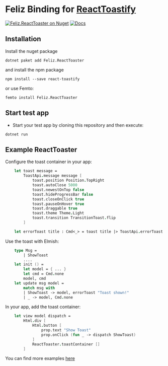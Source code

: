 # Feliz Binding for [ReactToastify](https://github.com/fkhadra/react-toastify/tree/main)

[![Feliz.ReactToaster on Nuget](https://buildstats.info/nuget/Feliz.ReactToaster)](https://www.nuget.org/packages/Feliz.ReactToaster/)
[![Docs](https://github.com/tforkmann/Feliz.ReactToaster/actions/workflows/Docs.yml/badge.svg)](https://github.com/tforkmann/Feliz.ReactToaster/actions/workflows/Docs.yml)

## Installation
Install the nuget package
```
dotnet paket add Feliz.ReactToaster
```

and install the npm package

```
npm install --save react-toastify
```

or use Femto:
```
femto install Feliz.ReactToaster
```

## Start test app

- Start your test app by cloning this repository and then execute:
```
dotnet run
```

## Example ReactToaster


Configure the toast container in your app:
```fs
    let toast message =
        ToastApi.message message [
            toast.position Position.TopRight
            toast.autoClose 5000
            toast.newestOnTop false
            toast.hideProgressBar false
            toast.closeOnClick true
            toast.pauseOnHover true
            toast.draggable true
            toast.theme Theme.Light
            toast.transition TransitionToast.flip
        ]

    let errorToast title : Cmd<_> = toast title |> ToastApi.errorToast
```
Use the toast with Elmish:
```fs
    type Msg =
        | ShowToast
        ....
    let init () =
        let model = { ... }
        let cmd = Cmd.none
        model, cmd
    let update msg model =
        match msg with
        | ShowToast -> model, errorToast "Toast shown!"
        | _ -> model, Cmd.none
```
In your app, add the toast container:
```fs
    let view model dispatch =
        Html.div [
            Html.button [
                prop.text "Show Toast"
                prop.onClick (fun _ -> dispatch ShowToast)
            ]
            ReactToaster.toastContainer []
        ]
```

You can find more examples [here](https://tforkmann.github.io/Feliz.ReactToaster/)
